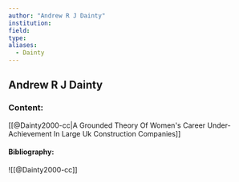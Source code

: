 ```yaml
---
author: "Andrew R J Dainty"
institution:
field:
type:
aliases:
  - Dainty
---
```


## Andrew R J Dainty

### Content:
[[@Dainty2000-cc|A Grounded Theory Of Women's Career Under-Achievement In Large Uk Construction Companies]]

#### Bibliography:

![[@Dainty2000-cc]]